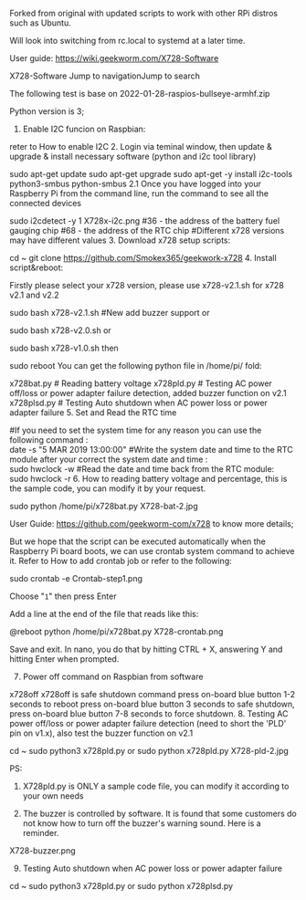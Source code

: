Forked from original with updated scripts to work with other RPi distros such as Ubuntu.

Will look into switching from rc.local to systemd at a later time.

User guide: https://wiki.geekworm.com/X728-Software

X728-Software
Jump to navigationJump to search

The following test is base on 2022-01-28-raspios-bullseye-armhf.zip

Python version is 3;

1. Enable I2C funcion on Raspbian:

reter to How to enable I2C
2. Login via teminal window, then update & upgrade & install necessary software (python and i2c tool library)

sudo apt-get update
sudo apt-get upgrade
sudo apt-get -y install i2c-tools python3-smbus python-smbus
2.1 Once you have logged into your Raspberry Pi from the command line, run the command to see all the connected devices

sudo i2cdetect -y 1
X728x-i2c.png
#36 - the address of the battery fuel gauging chip
#68 - the address of the RTC chip
#Different x728 versions may have different values
3. Download x728 setup scripts:

cd ~
git clone https://github.com/Smokex365/geekwork-x728
4. Install script&reboot:

Firstly please select your x728 version, please use x728-v2.1.sh for x728 v2.1 and v2.2

sudo bash x728-v2.1.sh
#New add buzzer support
or

sudo bash x728-v2.0.sh
or

sudo bash x728-v1.0.sh
then

sudo reboot
You can get the following python file in /home/pi/ fold:

x728bat.py # Reading battery voltage
x728pld.py # Testing AC power off/loss or power adapter failure detection, added buzzer function on v2.1
x728plsd.py # Testing Auto shutdown when AC power loss or power adapter failure
5. Set and Read the RTC time

#If you need to set the system time for any reason you can use the following command :  
date -s "5 MAR 2019 13:00:00"
#Write the system date and time to the RTC module after your correct the system date and time :  
sudo hwclock -w
#Read the date and time back from the RTC module:  
sudo hwclock -r
6. How to reading battery voltage and percentage, this is the sample code, you can modify it by your request.

sudo python /home/pi/x728bat.py
X728-bat-2.jpg

User Guide: https://github.com/geekworm-com/x728 to know more details;

But we hope that the script can be executed automatically when the Raspberry Pi board boots, we can use crontab system command to achieve it. Refer to How to add crontab job or refer to the following:

sudo crontab -e
Crontab-step1.png

Choose "`1`" then press Enter

Add a line at the end of the file that reads like this:

@reboot python /home/pi/x728bat.py
X728-crontab.png

Save and exit. In nano, you do that by hitting CTRL + X, answering Y and hitting Enter when prompted.

7. Power off command on Raspbian from software

x728off
x728off is safe shutdown command
press on-board blue button 1-2 seconds to reboot
press on-board blue button 3 seconds to safe shutdown,
press on-board blue button 7-8 seconds to force shutdown.
8. Testing AC power off/loss or power adapter failure detection (need to short the 'PLD' pin on v1.x), also test the buzzer function on v2.1

cd ~
sudo python3 x728pld.py
or 
sudo python x728pld.py
X728-pld-2.jpg

PS:

1. X728pld.py is ONLY a sample code file, you can modify it according to your own needs

2. The buzzer is controlled by software. It is found that some customers do not know how to turn off the buzzer's warning sound. Here is a reminder.

X728-buzzer.png

9. Testing Auto shutdown when AC power loss or power adapter failure

cd ~
sudo python3 x728pld.py
or 
sudo python x728plsd.py